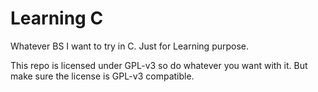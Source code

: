 # Learning C
Whatever BS I want to try in C. Just for Learning purpose.

This repo is licensed under GPL-v3 so do whatever you want with it.
But make sure the license is GPL-v3 compatible.
